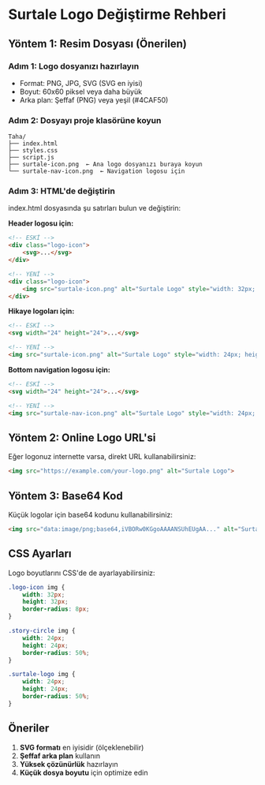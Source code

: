 # Surtale Logo Değiştirme Rehberi

## Yöntem 1: Resim Dosyası (Önerilen)

### Adım 1: Logo dosyanızı hazırlayın
- Format: PNG, JPG, SVG (SVG en iyisi)
- Boyut: 60x60 piksel veya daha büyük
- Arka plan: Şeffaf (PNG) veya yeşil (#4CAF50)

### Adım 2: Dosyayı proje klasörüne koyun
```
Taha/
├── index.html
├── styles.css
├── script.js
├── surtale-icon.png  ← Ana logo dosyanızı buraya koyun
└── surtale-nav-icon.png  ← Navigation logosu için
```

### Adım 3: HTML'de değiştirin
index.html dosyasında şu satırları bulun ve değiştirin:

**Header logosu için:**
```html
<!-- ESKİ -->
<div class="logo-icon">
    <svg>...</svg>
</div>

<!-- YENİ -->
<div class="logo-icon">
    <img src="surtale-icon.png" alt="Surtale Logo" style="width: 32px; height: 32px;">
</div>
```

**Hikaye logoları için:**
```html
<!-- ESKİ -->
<svg width="24" height="24">...</svg>

<!-- YENİ -->
<img src="surtale-icon.png" alt="Surtale Logo" style="width: 24px; height: 24px;">
```

**Bottom navigation logosu için:**
```html
<!-- ESKİ -->
<svg width="24" height="24">...</svg>

<!-- YENİ -->
<img src="surtale-nav-icon.png" alt="Surtale Logo" style="width: 24px; height: 24px;">
```

## Yöntem 2: Online Logo URL'si

Eğer logonuz internette varsa, direkt URL kullanabilirsiniz:

```html
<img src="https://example.com/your-logo.png" alt="Surtale Logo">
```

## Yöntem 3: Base64 Kod

Küçük logolar için base64 kodunu kullanabilirsiniz:

```html
<img src="data:image/png;base64,iVBORw0KGgoAAAANSUhEUgAA..." alt="Surtale Logo">
```

## CSS Ayarları

Logo boyutlarını CSS'de de ayarlayabilirsiniz:

```css
.logo-icon img {
    width: 32px;
    height: 32px;
    border-radius: 8px;
}

.story-circle img {
    width: 24px;
    height: 24px;
    border-radius: 50%;
}

.surtale-logo img {
    width: 24px;
    height: 24px;
    border-radius: 50%;
}
```

## Öneriler

1. **SVG formatı** en iyisidir (ölçeklenebilir)
2. **Şeffaf arka plan** kullanın
3. **Yüksek çözünürlük** hazırlayın
4. **Küçük dosya boyutu** için optimize edin

